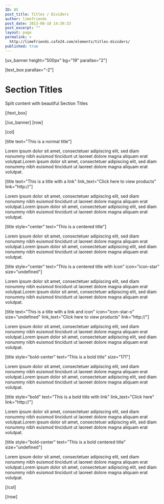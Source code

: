 ```yaml
---
ID: 85
post_title: Titles / Dividers
author: limefriends
post_date: 2013-08-18 14:39:33
post_excerpt: ""
layout: page
permalink: >
  http://limefriends.cafe24.com/elements/titles-dividers/
published: true
---
```

[ux_banner height="500px" bg="19" parallax="2"]

[text_box parallax="-2"]

<h1>Section Titles</h1>
<p class="lead">Split content with beautiful Section Titles</p>

[/text_box]

[/ux_banner]
[row]

[col]

[title text="This is a normal title"]

<p>Lorem ipsum dolor sit amet, consectetuer adipiscing elit, sed diam nonummy nibh euismod tincidunt ut laoreet dolore magna aliquam erat volutpat.Lorem ipsum dolor sit amet, consectetuer adipiscing elit, sed diam nonummy nibh euismod tincidunt ut laoreet dolore magna aliquam erat volutpat.</p>
[title text="This is a title with a link" link_text="Click here to view products" link="http://"]

<p>Lorem ipsum dolor sit amet, consectetuer adipiscing elit, sed diam nonummy nibh euismod tincidunt ut laoreet dolore magna aliquam erat volutpat.Lorem ipsum dolor sit amet, consectetuer adipiscing elit, sed diam nonummy nibh euismod tincidunt ut laoreet dolore magna aliquam erat volutpat.</p>
[title style="center" text="This is a centered title"]

<p>Lorem ipsum dolor sit amet, consectetuer adipiscing elit, sed diam nonummy nibh euismod tincidunt ut laoreet dolore magna aliquam erat volutpat.Lorem ipsum dolor sit amet, consectetuer adipiscing elit, sed diam nonummy nibh euismod tincidunt ut laoreet dolore magna aliquam erat volutpat.</p>
[title style="center" text="This is a centered title with Icon" icon="icon-star" size="undefined"]

<p>Lorem ipsum dolor sit amet, consectetuer adipiscing elit, sed diam nonummy nibh euismod tincidunt ut laoreet dolore magna aliquam erat volutpat.Lorem ipsum dolor sit amet, consectetuer adipiscing elit, sed diam nonummy nibh euismod tincidunt ut laoreet dolore magna aliquam erat volutpat.</p>
[title text="This is a title with a link and icon" icon="icon-star-o" size="undefined" link_text="Click here to view products" link="http://"]

<p>Lorem ipsum dolor sit amet, consectetuer adipiscing elit, sed diam nonummy nibh euismod tincidunt ut laoreet dolore magna aliquam erat volutpat.Lorem ipsum dolor sit amet, consectetuer adipiscing elit, sed diam nonummy nibh euismod tincidunt ut laoreet dolore magna aliquam erat volutpat.</p>
[title style="bold-center" text="This is a bold title" size="171"]

<p>Lorem ipsum dolor sit amet, consectetuer adipiscing elit, sed diam nonummy nibh euismod tincidunt ut laoreet dolore magna aliquam erat volutpat.Lorem ipsum dolor sit amet, consectetuer adipiscing elit, sed diam nonummy nibh euismod tincidunt ut laoreet dolore magna aliquam erat volutpat.</p>
[title style="bold" text="This is a bold title with link" link_text="Click here" link="http://"]

<p>Lorem ipsum dolor sit amet, consectetuer adipiscing elit, sed diam nonummy nibh euismod tincidunt ut laoreet dolore magna aliquam erat volutpat.Lorem ipsum dolor sit amet, consectetuer adipiscing elit, sed diam nonummy nibh euismod tincidunt ut laoreet dolore magna aliquam erat volutpat.</p>
[title style="bold-center" text="This is a bold centered title" size="undefined"]

<p>Lorem ipsum dolor sit amet, consectetuer adipiscing elit, sed diam nonummy nibh euismod tincidunt ut laoreet dolore magna aliquam erat volutpat.Lorem ipsum dolor sit amet, consectetuer adipiscing elit, sed diam nonummy nibh euismod tincidunt ut laoreet dolore magna aliquam erat volutpat.</p>

[/col]

[/row]